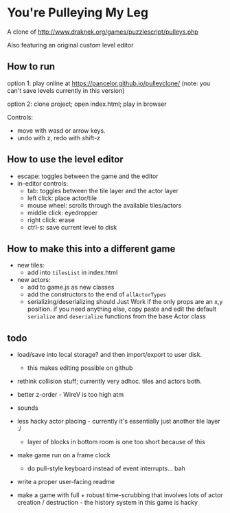 # You're Pulleying My Leg

A clone of http://www.draknek.org/games/puzzlescript/pulleys.php

Also featuring an original custom level editor

## How to run

option 1: play online at https://pancelor.github.io/pulleyclone/
(note: you can't save levels currently in this version)

option 2: clone project; open index.html; play in browser

Controls:
* move with wasd or arrow keys.
* undo with z, redo with shift-z

## How to use the level editor

* escape: toggles between the game and the editor
* in-editor controls:
  * tab: toggles between the tile layer and the actor layer
  * left click: place actor/tile
  * mouse wheel: scrolls through the available tiles/actors
  * middle click: eyedropper
  * right click: erase
  * ctrl-s: save current level to disk

## How to make this into a different game

* new tiles:
  * add into `tilesList` in index.html
* new actors:
  * add to game.js as new classes
  * add the constructors to the end of `allActorTypes`
  * serializing/deserializing should Just Work if the only props are an x,y position. if you need anything else, copy paste and edit the default
  `serialize` and `deserialize` functions from the base Actor class

## todo

* load/save into local storage? and then import/export to user disk.
  * this makes editing possible on github
* rethink collision stuff; currently very adhoc. tiles and actors both.

* better z-order - WireV is too high atm
* sounds
* less hacky actor placing - currently it's essentially just another tile layer :/
  * layer of blocks in bottom room is one too short because of this
* make game run on a frame clock
  * do pull-style keyboard instead of event interrupts... bah

* write a proper user-facing readme

* make a game with full + robust time-scrubbing that involves lots of actor creation / destruction - the history system in this game is hacky
